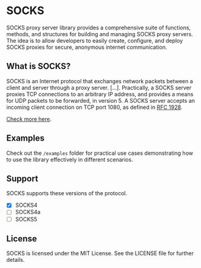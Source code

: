 # SOCKS

SOCKS proxy server library provides a comprehensive suite of functions, methods,
and structures for building and managing SOCKS proxy servers. The idea is to
allow developers to easily create, configure, and deploy SOCKS proxies for
secure, anonymous internet communication.

## What is SOCKS?

SOCKS is an Internet protocol that exchanges network packets between a client
and server through a proxy server. [...]. Practically, a SOCKS server proxies
TCP connections to an arbitrary IP address, and provides a means for UDP packets
to be forwarded, in version 5. A SOCKS server accepts an incoming client
connection on TCP port 1080, as defined in [RFC
1928](https://datatracker.ietf.org/doc/html/rfc1928).

[Check more here](https://en.wikipedia.org/wiki/SOCKS).

## Examples

Check out the `/examples` folder for practical use cases demonstrating how to
use the library effectively in different scenarios.

## Support

SOCKS supports these versions of the protocol.

- [X] SOCKS4
- [ ] SOCKS4a
- [ ] SOCKS5

## License

SOCKS is licensed under the MIT License. See the LICENSE file for further
details.
